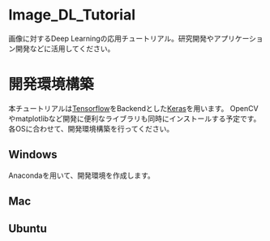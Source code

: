 # Image_DL_Tutorial
画像に対するDeep Learningの応用チュートリアル。研究開発やアプリケーション開発などに活用してください。
# 開発環境構築
本チュートリアルは[Tensorflow](https://www.tensorflow.org/)をBackendとした[Keras](https://keras.io/ja/)を用います。
OpenCVやmatplotlibなど開発に便利なライブラリも同時にインストールする予定です。各OSに合わせて、開発環境構築を行ってください。
## Windows
Anacondaを用いて、開発環境を作成します。
## Mac

## Ubuntu
